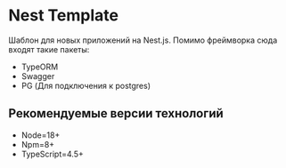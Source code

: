 # Nest Template

Шаблон для новых приложений на Nest.js. Помимо фреймворка сюда входят такие пакеты:

- TypeORM
- Swagger
- PG (Для подключения к postgres)

## Рекомендуемые версии технологий

- Node=18+
- Npm=8+
- TypeScript=4.5+
